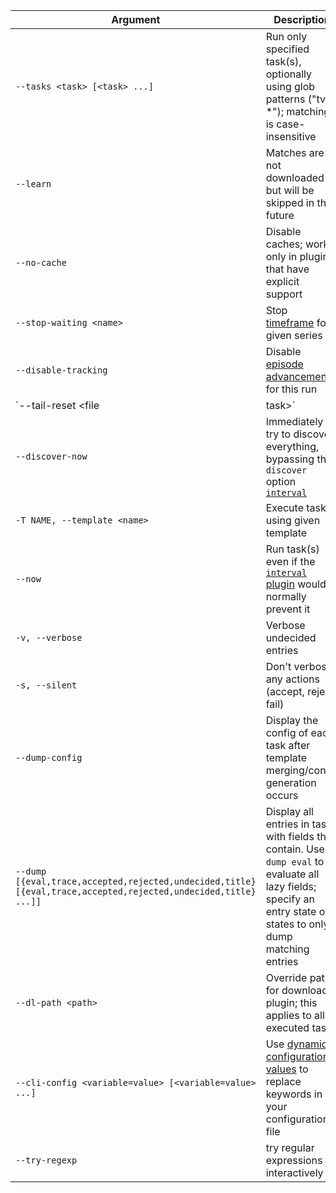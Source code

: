 | Argument | Description |
| --- | --- |
| `--tasks <task> [<task> ...]` | Run only specified task(s), optionally using glob patterns ("tv-*"); matching is case-insensitive |
| `--learn` | Matches are not downloaded but will be skipped in the future |
| `--no-cache` | Disable caches; works only in plugins that have explicit support |
| `--stop-waiting <name>` | Stop [timeframe](/Plugins/series/timeframe) for a given series |
| `--disable-tracking` | Disable [episode advancement](/Plugins/series/tracking) for this run |
| `--tail-reset <file|task>` | reset [tail position](/Plugins/tail) for a file or an entire task
| `--discover-now` | Immediately try to discover everything, bypassing the `discover` option [`interval`](/Plugins/discover#interval) |
| `-T NAME, --template <name>` | Execute tasks using given template |
| `--now` | Run task(s) even if the [`interval` plugin](/Plugins/interval) would normally prevent it |
| `-v, --verbose` | Verbose undecided entries |
| `-s, --silent` | Don't verbose any actions (accept, reject, fail) |
| `--dump-config` | Display the config of each task after template merging/config generation occurs |
| `--dump [{eval,trace,accepted,rejected,undecided,title} [{eval,trace,accepted,rejected,undecided,title} ...]]` | Display all entries in task with fields they contain. Use `--dump eval` to evaluate all lazy fields; specify an entry state or states to only dump matching entries |
| `--dl-path <path>` | Override path for download plugin; this applies to all executed tasks |
| `--cli-config <variable=value> [<variable=value> ...]` | Use [dynamic configuration values](/Plugins/--cli-config) to replace keywords in your configuration file |
| `--try-regexp` | try regular expressions interactively |